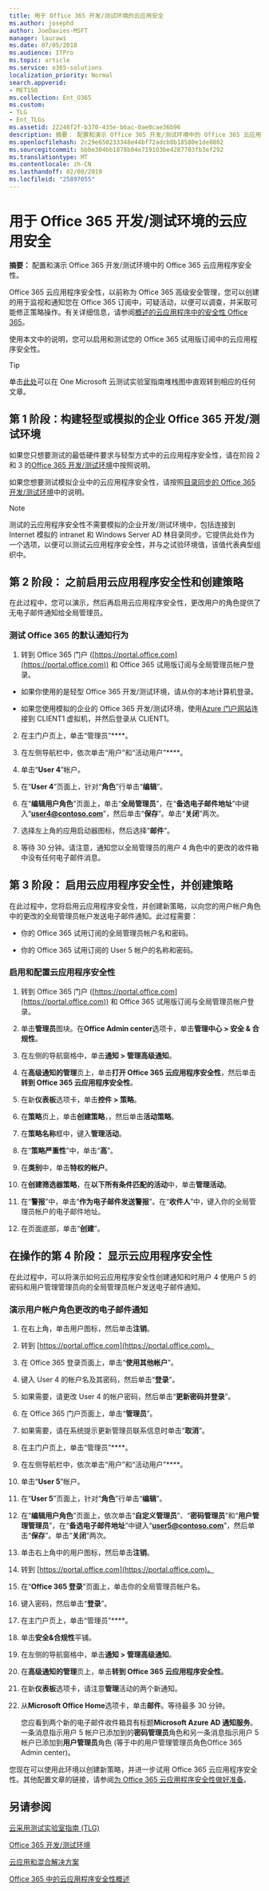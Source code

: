 ```yaml
---
title: 用于 Office 365 开发/测试环境的云应用安全
ms.author: josephd
author: JoeDavies-MSFT
manager: laurawi
ms.date: 07/05/2018
ms.audience: ITPro
ms.topic: article
ms.service: o365-solutions
localization_priority: Normal
search.appverid:
- MET150
ms.collection: Ent_O365
ms.custom:
- TLG
- Ent_TLGs
ms.assetid: 22248f2f-b370-435e-b6ac-0ae0cae36b96
description: 摘要： 配置和演示 Office 365 开发/测试环境中的 Office 365 云应用程序安全性。
ms.openlocfilehash: 2c29e650233348e44bf72adcb8b18580e1de8802
ms.sourcegitcommit: bbbe304bb1878b04e719103be4287703fb3ef292
ms.translationtype: MT
ms.contentlocale: zh-CN
ms.lasthandoff: 02/08/2019
ms.locfileid: "25897055"
---
```

# <a name="cloud-app-security-for-your-office-365-devtest-environment"></a>用于 Office 365 开发/测试环境的云应用安全

 **摘要：** 配置和演示 Office 365 开发/测试环境中的 Office 365 云应用程序安全性。
  
Office 365 云应用程序安全性，以前称为 Office 365 高级安全管理，您可以创建的用于监视和通知您在 Office 365 订阅中，可疑活动，以便可以调查，并采取可能修正策略操作。有关详细信息，请参阅[概述的云应用程序中的安全性 Office 365](https://support.office.com/article/Overview-of-Advanced-Security-Management-in-Office-365-81f0ee9a-9645-45ab-ba56-de9cbccab475)。
  
使用本文中的说明，您可以启用和测试您的 Office 365 试用版订阅中的云应用程序安全性。
  
> [!TIP]
> 单击[此处](http://aka.ms/catlgstack)可以在 One Microsoft 云测试实验室指南堆栈图中直观转到相应的任何文章。
  
## <a name="phase-1-build-out-your-lightweight-or-simulated-enterprise-office-365-devtest-environment"></a>第 1 阶段：构建轻型或模拟的企业 Office 365 开发/测试环境

如果您只想要测试的最低硬件要求与轻型方式中的云应用程序安全性，请在阶段 2 和 3 的[Office 365 开发/测试环境](office-365-dev-test-environment.md)中按照说明。
  
如果您想要测试模拟企业中的云应用程序安全性，请按照[目录同步的 Office 365 开发/测试环境](dirsync-for-your-office-365-dev-test-environment.md)中的说明。
  
> [!NOTE]
> 测试的云应用程序安全性不需要模拟的企业开发/测试环境中，包括连接到 Internet 模拟的 intranet 和 Windows Server AD 林目录同步。它提供此处作为一个选项，以便可以测试云应用程序安全性，并与之试验环境值，该值代表典型组织中。 
  
## <a name="phase-2-before-enabling-cloud-app-security-and-creating-a-policy"></a>第 2 阶段： 之前启用云应用程序安全性和创建策略

在此过程中，您可以演示，然后再启用云应用程序安全性，更改用户的角色提供了无电子邮件通知给全局管理员。
  
### <a name="test-the-default-notification-behavior-of-office-365"></a>测试 Office 365 的默认通知行为

1. 转到 Office 365 门户 ([https://portal.office.com](https://portal.office.com)) 和 Office 365 试用版订阅与全局管理员帐户登录。
    
  - 如果你使用的是轻型 Office 365 开发/测试环境，请从你的本地计算机登录。
    
  - 如果您使用模拟的企业的 Office 365 开发/测试环境，使用[Azure 门户网站](https://portal.azure.com)连接到 CLIENT1 虚拟机，并然后登录从 CLIENT1。
    
2. 在主门户页上，单击“管理员”****。
    
3. 在左侧导航栏中，依次单击“用户”和“活动用户”****。
    
4. 	单击“**User 4**”帐户。
    
5. 在“**User 4**”页面上，针对“**角色**”行单击“**编辑**”。
    
6. 在“**编辑用户角色**”页面上，单击“**全局管理员**”，在“**备选电子邮件地址**”中键入“**user4@contoso.com**”，然后单击“**保存**”。单击“**关闭**”两次。
    
7. 	选择左上角的应用启动器图标，然后选择“**邮件**”。
    
8. 等待 30 分钟。请注意，通知您以全局管理员的用户 4 角色中的更改的收件箱中没有任何电子邮件消息。
    
## <a name="phase-3-enable-cloud-app-security-and-create-a-policy"></a>第 3 阶段： 启用云应用程序安全性，并创建策略

在此过程中，您将启用云应用程序安全性，并创建新策略，以向您的用户帐户角色中的更改的全局管理员帐户发送电子邮件通知。此过程需要：
  
- 你的 Office 365 试用订阅的全局管理员帐户名和密码。
    
- 你的 Office 365 试用订阅的 User 5 帐户的名称和密码。
    
### <a name="enable-and-configure-cloud-app-security"></a>启用和配置云应用程序安全性

1. 转到 Office 365 门户 ([https://portal.office.com](https://portal.office.com)) 和 Office 365 试用版订阅与全局管理员帐户登录。
    
2. 单击**管理员**图块。在**Office Admin center**选项卡，单击**管理中心 > 安全 & 合规性**。
    
3. 在左侧的导航窗格中，单击**通知 > 管理高级通知**。
    
4. 在**高级通知的管理**页上，单击**打开 Office 365 云应用程序安全性**，然后单击**转到 Office 365 云应用程序安全性**。
    
5. 在新**仪表板**选项卡，单击**控件 > 策略**。
    
6. 在**策略**页上，单击**创建策略**，，然后单击**活动策略**。
    
7. 在**策略名称**框中，键入**管理活动**。
    
8. 在“**策略严重性**”中，单击“**高**”。
    
9. 在**类别**中，单击**特权的帐户**。
    
10. 在**创建筛选器策略**，在**以下所有条件匹配的活动**中，单击**管理活动**。
    
11. 在“**警报**”中，单击“**作为电子邮件发送警报**”。在“**收件人**”中，键入你的全局管理员帐户的电子邮件地址。
    
12. 在页面底部，单击“**创建**”。
    
## <a name="phase-4-show-cloud-app-security-in-action"></a>在操作的第 4 阶段： 显示云应用程序安全性

在此过程中，可以将演示如何云应用程序安全性创建通知和时用户 4 使用户 5 的密码和用户管理管理员向的全局管理员帐户发送电子邮件通知。
  
### <a name="demonstrate-email-notification-for-a-change-in-user-account-roles"></a>演示用户帐户角色更改的电子邮件通知

1. 在右上角，单击用户图标，然后单击**注销**。
    
2. 转到 [https://portal.office.com](https://portal.office.com)。
    
3. 在 Office 365 登录页面上，单击“**使用其他帐户**”。
    
4. 键入 User 4 的帐户名及其密码，然后单击“**登录**”。
    
5. 如果需要，请更改 User 4 的帐户密码，然后单击“**更新密码并登录**”。
    
6. 在 Office 365 门户页面上，单击“**管理员**”。
    
7. 如果需要，请在系统提示更新管理员联系信息时单击“**取消**”。
    
8. 在主门户页上，单击“管理员”****。
    
9. 在左侧导航栏中，依次单击“用户”和“活动用户”****。
    
10. 单击“**User 5**”帐户。
    
11. 在“**User 5**”页面上，针对“**角色**”行单击“**编辑**”。
    
12. 在“**编辑用户角色**”页面上，依次单击“**自定义管理员**”、“**密码管理员**”和“**用户管理管理员**”，在“**备选电子邮件地址**”中键入“**user5@contoso.com**”，然后单击“**保存**”。单击“**关闭**”两次。
    
13. 单击右上角中的用户图标，然后单击**注销**。 
    
14. 转到 [https://portal.office.com](https://portal.office.com)。
    
15. 在“**Office 365 登录**”页面上，单击你的全局管理员帐户名。
    
16. 键入密码，然后单击“**登录**”。
    
17. 在主门户页上，单击“管理员”****。
    
18. 单击**安全&amp;合规性**平铺。
    
19. 在左侧的导航窗格中，单击**通知 > 管理高级通知**。
    
20. 在**高级通知的管理**页上，单击**转到 Office 365 云应用程序安全性**。
    
21. 在新**仪表板**选项卡，请注意**管理**活动的两个新通知。
    
22. 从**Microsoft Office Home**选项卡，单击**邮件**。等待最多 30 分钟。 
    
    您应看到两个新的电子邮件收件箱具有标题**Microsoft Azure AD 通知服务**。一条消息指示用户 5 帐户已添加到的**密码管理员**角色和另一条消息指示用户 5 帐户已添加到**用户管理员**角色 (等于中的用户管理管理员角色Office 365 Admin center)。
    
您现在可以使用此环境以创建新策略，并进一步试用 Office 365 云应用程序安全性。其他配置文章的链接，请参阅[为 Office 365 云应用程序安全性做好准备](https://support.office.com/article/Get-ready-for-Office-365-Cloud-App-Security-d9ee4d67-f2b3-42b4-9c9e-c4529904990a)。
  
## <a name="see-also"></a>另请参阅

[云采用测试实验室指南 (TLG)](cloud-adoption-test-lab-guides-tlgs.md)
  
[Office 365 开发/测试环境](office-365-dev-test-environment.md)
  
[云应用和混合解决方案](cloud-adoption-and-hybrid-solutions.md)

[Office 365 中的云应用程序安全性概述](https://support.office.com/article/Overview-of-Advanced-Security-Management-in-Office-365-81f0ee9a-9645-45ab-ba56-de9cbccab475)



